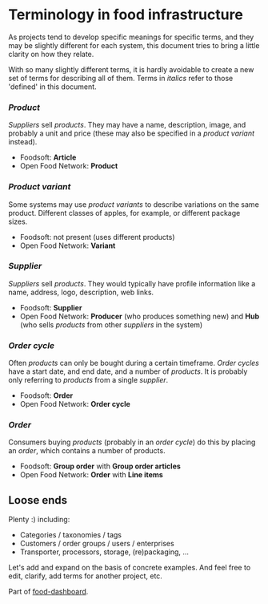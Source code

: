 # Terminology in food infrastructure

As projects tend to develop specific meanings for specific terms, and they may
be slightly different for each system, this document tries to bring a little
clarity on how they relate.

With so many slightly different terms, it is hardly avoidable to create a new
set of terms for describing all of them. Terms in _italics_ refer to those 'defined'
in this document.


### _Product_

_Suppliers_ sell _products_. They may have a name, description, image, and
probably a unit and price (these may also be specified in a _product variant_
instead).

- Foodsoft: **Article**
- Open Food Network: **Product**


### _Product variant_

Some systems may use _product variants_ to describe variations on the same
product. Different classes of apples, for example, or different package sizes.

* Foodsoft: not present (uses different products)
* Open Food Network: **Variant**


### _Supplier_

_Suppliers_ sell _products_. They would typically have profile information like a
name, address, logo, description, web links.

- Foodsoft: **Supplier**
- Open Food Network: **Producer** (who produces something new) and **Hub** (who sells _products_ from other _suppliers_ in the system)


### _Order cycle_

Often _products_ can only be bought during a certain timeframe. _Order cycles_ have a
start date, and end date, and a number of _products_. It is probably only referring
to _products_ from a single _supplier_.

- Foodsoft: **Order**
- Open Food Network: **Order cycle**


### _Order_

Consumers buying _products_ (probably in an _order cycle_) do this by placing
an _order_, which contains a number of products.

* Foodsoft: **Group order** with **Group order articles**
* Open Food Network: **Order** with **Line items**


## Loose ends

Plenty :) including:
* Categories / taxonomies / tags
* Customers / order groups / users / enterprises
* Transporter, processors, storage, (re)packaging, ...

Let's add and expand on the basis of concrete examples. And feel free to edit,
clarify, add terms for another project, etc.

Part of [food-dashboard](https://github.com/ouisharelabs/food-dashboard).

